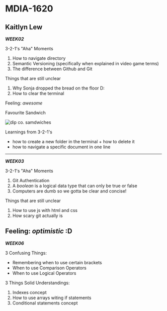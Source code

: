 # MDIA-1620

Kaitlyn Lew
----------

***WEEK02***

3-2-1's
"Aha" Moments
1. How to navigate directory
2. Semantic Versioning (specifically when explained in video game terms)
3. The difference between Github and Git

Things that are still unclear
1. Why Sonja dropped the bread on the floor D:
2. How to clear the terminal

Feeling: *awesome*

Favourite Sandwich

![dip co. samdwiches](https://media-cdn.tripadvisor.com/media/photo-s/2a/29/27/e6/good-sandwiches.jpg)

Learnings from 3-2-1's
- how to create a new folder in the terminal + how to delete it
- how to navigate a specific document in one line
----------
***WEEK03***

3-2-1's
"Aha" Moments
1. Git Authentication
2. A *boolean* is a logical data type that can only be true or false
3. Computers are dumb so we gotta be clear and concise!

Things that are still unclear
1. How to use js with html and css
2. How scary git actually is

Feeling: *optimistic* :D
----------
***WEEK06***

3 Confusing Things:
- Remembering when to use certain brackets
- When to use Comparison Operators
- When to use Logical Operators

3 Things Solid Understandings:
1. Indexes concept
2. How to use arrays witing if statements
3. Conditional statements concept
